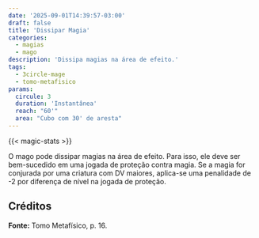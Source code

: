 ```yaml
---
date: '2025-09-01T14:39:57-03:00'
draft: false
title: 'Dissipar Magia'
categories:
  - magias
  - mago
description: 'Dissipa magias na área de efeito.'
tags:
  - 3circle-mage
  - tomo-metafisico
params:
  circule: 3
  duration: 'Instantânea'
  reach: "60'"
  area: "Cubo com 30' de aresta"
---
```


{{< magic-stats >}}

O mago pode dissipar magias na área de efeito. Para
isso, ele deve ser bem-sucedido em uma jogada de
proteção contra magia. Se a magia for conjurada
por uma criatura com DV maiores, aplica-se uma
penalidade de -2 por diferença de nível na jogada
de proteção.

## Créditos

**Fonte:** Tomo Metafísico, p. 16.
